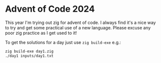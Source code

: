 # Advent of Code 2024

This year I'm trying out zig for advent of code. I always find it's a nice way to try and get some practical use of a new language. Please excuse any poor zig practice as I get used to it!

To get the solutions for a day just use `zig build-exe` e.g.:
```bash
zig build-exe day1.zig
./day1 inputs/day1.txt
```
